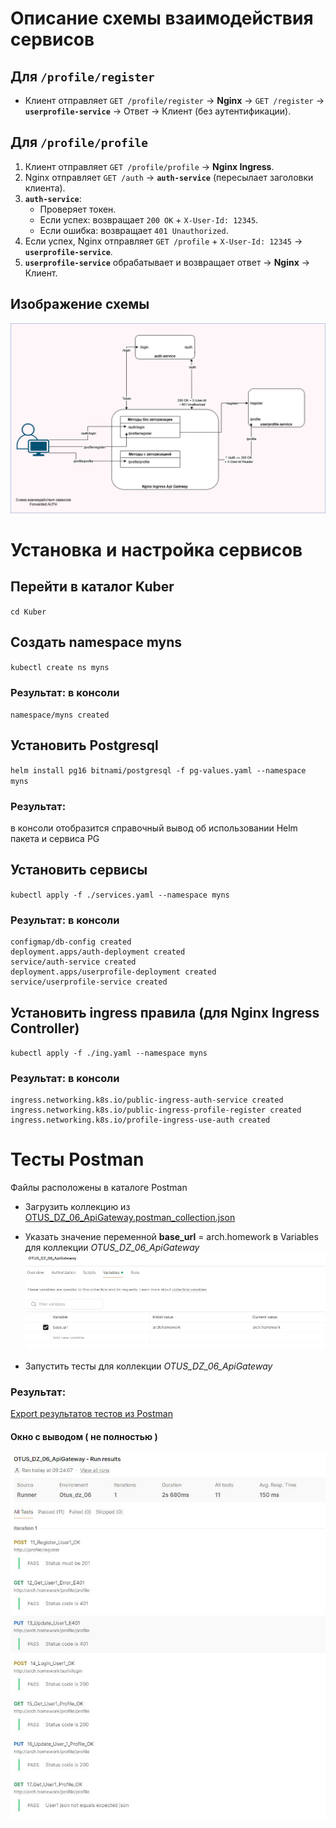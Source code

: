 # Описание схемы взаимодействия сервисов

## Для `/profile/register`
- Клиент отправляет `GET /profile/register` → **Nginx** → `GET /register` → **`userprofile-service`** → Ответ → Клиент (без аутентификации).

## Для `/profile/profile`
1. Клиент отправляет `GET /profile/profile` → **Nginx Ingress**.
2. Nginx отправляет `GET /auth` → **`auth-service`** (пересылает заголовки клиента).
3. **`auth-service`**:
   - Проверяет токен.
   - Если успех: возвращает `200 OK` + `X-User-Id: 12345`.
   - Если ошибка: возвращает `401 Unauthorized`.
4. Если успех, Nginx отправляет `GET /profile` + `X-User-Id: 12345` → **`userprofile-service`**.
5. **`userprofile-service`** обрабатывает и возвращает ответ → **Nginx** → Клиент.

## Изображение схемы
![alt text](<Схема взаимодействи сервисов.png>)


# Установка и настройка сервисов

## Перейти в каталог Kuber

`cd Kuber`

## Создать namespace myns
`kubectl create ns myns`

### Результат: в консоли 
`namespace/myns created`

## Установить Postgresql

`helm install pg16 bitnami/postgresql -f pg-values.yaml --namespace myns`

### Результат: 
в консоли отобразится справочный вывод об использовании Helm пакета и сервиса PG

## Установить сервисы

`kubectl apply -f ./services.yaml --namespace myns`

### Результат: в консоли
```
configmap/db-config created
deployment.apps/auth-deployment created
service/auth-service created
deployment.apps/userprofile-deployment created
service/userprofile-service created
```

## Установить ingress правила (для Nginx Ingress Controller)

`kubectl apply -f ./ing.yaml --namespace myns`

### Результат: в консоли

```
ingress.networking.k8s.io/public-ingress-auth-service created
ingress.networking.k8s.io/public-ingress-profile-register created
ingress.networking.k8s.io/profile-ingress-use-auth created
```

# Тесты Postman
Файлы расположены в каталоге Postman

- Загрузить коллекцию из [OTUS_DZ_06_ApiGateway.postman_collection.json](Postman/OTUS_DZ_06_ApiGateway.postman_collection.json)

- Указать значение переменной **base_url** = arch.homework в Variables для коллекции *OTUS_DZ_06_ApiGateway*
![vars_img](Postman/postman_vars.jpg)

- Запустить тесты для коллекции *OTUS_DZ_06_ApiGateway*

### Результат:
[Export результатов тестов из Postman](Postman/OTUS_DZ_06_ApiGateway.postman_test_run.json)

#### Окно с выводом ( не полностью )
![Вывод в Postman](Postman/test_results.jpg)
